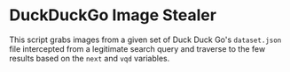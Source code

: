 # DuckDuckGo Image Stealer

This script grabs images from a given set of Duck Duck Go's `dataset.json` file intercepted from a legitimate search query and traverse to the few results based on the `next` and `vqd` variables.
